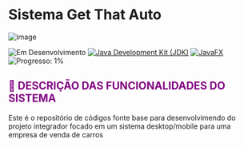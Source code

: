 # Sistema Get That Auto
![image](https://github.com/canoafurada2021/projeto-integrador/assets/84353670/a5a2e867-2ec6-46bc-b96e-57575bcb2bb6)

![Em Desenvolvimento](https://img.shields.io/badge/Status-Em%20Desenvolvimento-blue) [![Java Development Kit (JDK)](https://img.shields.io/badge/License-JDK-blue)](https://www.oracle.com/java/technologies/javase-jdk11-downloads.html) [![JavaFX](https://img.shields.io/badge/JavaFX-blue)](https://openjfx.io/) ![Progresso: 1%](https://img.shields.io/badge/Progresso-1%25-blue)

## <span style="color:purple">:memo: DESCRIÇÃO DAS FUNCIONALIDADES DO SISTEMA</span>



Este é o repositório de códigos fonte base para desenvolvimendo do projeto integrador focado em um sistema desktop/mobile para uma empresa de venda de carros
